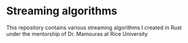# Streaming algorithms
This repository contains various streaming algorithms I created in Rust under the mentorship of Dr. Mamouras at Rice University
